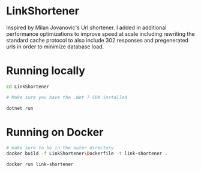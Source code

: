 # LinkShortener
Inspired by Milan Jovanovic's Url shortener. I added in additional performance optimizations to improve speed at scale including rewriting the standard cache protocol to also
include 302 responses and pregenerated urls in order to minimize database load.

# Running locally
```bash
cd LinkShortener

# Make sure you have the .Net 7 SDK installed

dotnet run
```

# Running on Docker
```bash
# make sure to be in the outer directory
docker build -f LinkShortener\Dockerfile -t link-shortener .

docker run link-shortener
```

